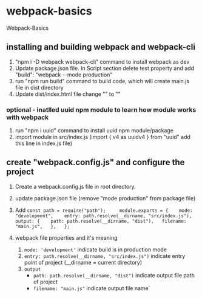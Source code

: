 # webpack-basics
Webpack-Basics

## installing and building webpack and webpack-cli
1. "npm i -D webpack webpack-cli" command to install webpack as dev
2. Update package.json file. In Script section delete test property and add "build": "webpack --mode production"
3. run "npm run build" command to build code, which will create main.js file in dist directory
4. Update dist/index.html file change "<script src="../src/index.js"></script>" to "<script src="./main.js"></script>"

### optional - inatlled uuid npm module to learn how module works with webpack
1. run "npm i uuid" command to install uuid npm module/package
2. import module in src/index.js (import { v4 as uuidv4 } from "uuid" add this line in index.js file)

## create "webpack.config.js" and configure the project
1. Create a webpack.config.js file in root directory.
2. update package.json file (remove "mode production" from package file)
3. Add  `
        const path = require("path");    
        module.exports = {   
        mode: "development",   
        entry: path.resolve(__dirname, "src/index.js"),   
        output: {   
            path: path.resolve(__dirname, "dist"),  
            filename: "main.js",  
            },  
        };  `

4. webpack file properties and it's meaning
    1. `mode: 'development'` indicate build is in production mode
    2. `entry: path.resolve(__dirname, "src/index.js")` indicate entry point of project (__dirname = current directory)
    3. `output`
        - `path: path.resolve(__dirname, "dist")` indicate output file path of project
        - `filename: "main.js"` indicate output file name`


